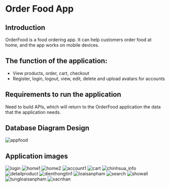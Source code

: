 # Order Food App
## Introduction
OrderFood is a food ordering app. It can help customers order food at home, and the app works on mobile devices.
## The function of the application:
- View products, order, cart, checkout
- Register, login, logout, view, edit, delete and upload avatars for accounts
## Requirements to run the application
Need to build APIs, which will return to the OrderFood application the data that the application needs.
## Database Diagram Design 
![appfood](https://user-images.githubusercontent.com/54812014/220972446-a527aa09-12e2-4278-b3e6-a3f85a74c9d8.svg)
## Application images
![login](https://user-images.githubusercontent.com/54812014/173795094-a8b8ac0d-5755-4e97-a6c1-d4c4f1d6fc94.PNG)
![home1](https://user-images.githubusercontent.com/54812014/173795053-0fd278a9-1c1f-49f3-b6b8-0ca89cfcd358.PNG)
![home2](https://user-images.githubusercontent.com/54812014/173795072-cf38d86e-62ca-45d9-b199-22a5b758c51d.PNG)
![account1](https://user-images.githubusercontent.com/54812014/173794873-82cbbd7b-d2b8-4757-85e6-0e0ad3a48e32.PNG)
![cart](https://user-images.githubusercontent.com/54812014/173794994-2f170e85-0b96-467d-af20-09264cc38e6e.PNG)
![chinhsua_info](https://user-images.githubusercontent.com/54812014/173795014-83badbd6-f357-4f89-ac3b-9acae322214e.PNG)
![detailproduct](https://user-images.githubusercontent.com/54812014/173795033-1333f98f-8491-405c-bd77-5ead9e336841.PNG)
![dienthongtin1](https://user-images.githubusercontent.com/54812014/173795044-da1ef91a-9060-4387-8b32-4c7d2a2ee79d.PNG)
![loaisanpham](https://user-images.githubusercontent.com/54812014/173795085-8f00ccf5-ce69-49b6-ad82-b494741adb27.PNG)
![search](https://user-images.githubusercontent.com/54812014/173795110-c6223369-a610-400a-8a62-82f1e91ed556.PNG)
![showall](https://user-images.githubusercontent.com/54812014/173795116-d0351dd0-c680-4007-a6eb-986bbf429700.PNG)
![tungloaisanpham](https://user-images.githubusercontent.com/54812014/173795124-28d3933b-14c5-43fd-8be5-0a73def28866.PNG)
![xacnhan](https://user-images.githubusercontent.com/54812014/173795143-e4c886fb-1efc-4b16-b78a-440c804f52cb.PNG)





